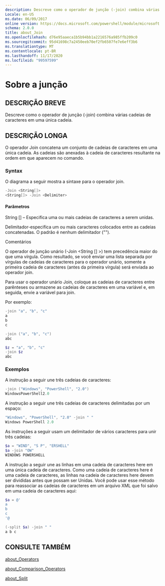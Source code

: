 ```yaml
---
description: Descreve como o operador de junção (-join) combina várias cadeias de caracteres em uma única cadeia.
Locale: en-US
ms.date: 06/09/2017
online version: https://docs.microsoft.com/powershell/module/microsoft.powershell.core/about/about_join?view=powershell-7.2&WT.mc_id=ps-gethelp
schema: 2.0.0
title: about_Join
ms.openlocfilehash: d76e95aaeca1b5b94bb1a2216576a985ffb209c0
ms.sourcegitcommit: 95d41698c7a2450eeb70ef2fb6507fe7e6eff3b6
ms.translationtype: MT
ms.contentlocale: pt-BR
ms.lasthandoff: 11/17/2020
ms.locfileid: "99597599"
---
```

# <a name="about-join"></a>Sobre a junção

## <a name="short-description"></a>DESCRIÇÃO BREVE
Descreve como o operador de junção (-join) combina várias cadeias de caracteres em uma única cadeia.

## <a name="long-description"></a>DESCRIÇÃO LONGA

O operador Join concatena um conjunto de cadeias de caracteres em uma única cadeia. As cadeias são anexadas à cadeia de caracteres resultante na ordem em que aparecem no comando.

### <a name="syntax"></a>Syntax

O diagrama a seguir mostra a sintaxe para o operador join.

```powershell
-Join <String[]>
<String[]> -Join <Delimiter>
```

#### <a name="parameters"></a>Parâmetros

String [] – Especifica uma ou mais cadeias de caracteres a serem unidas.

Delimitador-especifica um ou mais caracteres colocados entre as cadeias concatenadas. O padrão é nenhum delimitador ("").

Comentários

O operador de junção unário (-Join <String [] >) tem precedência maior do que uma vírgula. Como resultado, se você enviar uma lista separada por vírgulas de cadeias de caracteres para o operador unário, somente a primeira cadeia de caracteres (antes da primeira vírgula) será enviada ao operador join.

Para usar o operador unário Join, coloque as cadeias de caracteres entre parênteses ou armazene as cadeias de caracteres em uma variável e, em seguida, envie a variável para join.

Por exemplo:

```powershell
-join "a", "b", "c"
a
b
c

-join ("a", "b", "c")
abc

$z = "a", "b", "c"
-join $z
abc
```

### <a name="examples"></a>Exemplos

A instrução a seguir une três cadeias de caracteres:

```powershell
-join ("Windows", "PowerShell", "2.0")
WindowsPowerShell2.0
```

A instrução a seguir une três cadeias de caracteres delimitadas por um espaço:

```powershell
"Windows", "PowerShell", "2.0" -join " "
Windows PowerShell 2.0
```

As instruções a seguir usam um delimitador de vários caracteres para unir três cadeias:

```powershell
$a = "WIND", "S P", "ERSHELL"
$a -join "OW"
WINDOWS POWERSHELL
```

A instrução a seguir une as linhas em uma cadeia de caracteres here em uma única cadeia de caracteres. Como uma cadeia de caracteres here é uma cadeia de caracteres, as linhas na cadeia de caracteres here devem ser divididas antes que possam ser Unidas. Você pode usar esse método para reassociar as cadeias de caracteres em um arquivo XML que foi salvo em uma cadeia de caracteres aqui:

```powershell
$a = @'
a
b
c
'@

(-split $a) -join " "
a b c
```

## <a name="see-also"></a>CONSULTE TAMBÉM

[about_Operators](about_Operators.md)

[about_Comparison_Operators](about_Comparison_Operators.md)

[about_Split](about_Split.md)

